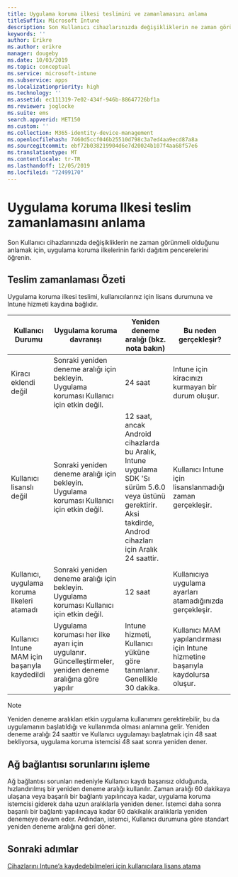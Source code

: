 ```yaml
---
title: Uygulama koruma ilkesi teslimini ve zamanlamasını anlama
titleSuffix: Microsoft Intune
description: Son Kullanıcı cihazlarınızda değişikliklerin ne zaman görünmeli olduğunu anlamak için, uygulama koruma ilkelerinin farklı dağıtım pencerelerini öğrenin.
keywords: ''
author: Erikre
ms.author: erikre
manager: dougeby
ms.date: 10/03/2019
ms.topic: conceptual
ms.service: microsoft-intune
ms.subservice: apps
ms.localizationpriority: high
ms.technology: ''
ms.assetid: ec111319-7e02-434f-946b-88647726bf1a
ms.reviewer: joglocke
ms.suite: ems
search.appverid: MET150
ms.custom: ''
ms.collection: M365-identity-device-management
ms.openlocfilehash: 7460d5ccf046b25510d798c3a7ed4aa9ecd87a8a
ms.sourcegitcommit: ebf72b038219904d6e7d20024b107f4aa68f57e6
ms.translationtype: MT
ms.contentlocale: tr-TR
ms.lasthandoff: 12/05/2019
ms.locfileid: "72499170"
---
```

# <a name="understand-app-protection-policy-delivery-timing"></a>Uygulama koruma Ilkesi teslim zamanlamasını anlama

Son Kullanıcı cihazlarınızda değişikliklerin ne zaman görünmeli olduğunu anlamak için, uygulama koruma ilkelerinin farklı dağıtım pencerelerini öğrenin.

## <a name="delivery-timing-summary"></a>Teslim zamanlaması Özeti

Uygulama koruma ilkesi teslimi, kullanıcılarınız için lisans durumuna ve Intune hizmeti kaydına bağlıdır.  

|    Kullanıcı Durumu    |    Uygulama koruma davranışı     |    Yeniden deneme aralığı (bkz. nota bakın)    |    Bu neden gerçekleşir?    |
|-----------------------------------------------------|-------------------------------------------------------------------------------------------------|--------------------------------------------------------------------------------------|-----------------------------------------------------------------------------------------------------------|
|    Kiracı eklendi değil    |    Sonraki yeniden deneme aralığı için bekleyin.  Uygulama koruması Kullanıcı için etkin değil.    |    24 saat    |    Intune için kiracınızı kurmayan bir durum oluşur.    |
|    Kullanıcı lisanslı değil     |    Sonraki yeniden deneme aralığı için bekleyin.  Uygulama koruması Kullanıcı için etkin değil.     |    12 saat, ancak Android cihazlarda bu Aralık, Intune uygulama SDK 'Sı sürüm 5.6.0 veya üstünü gerektirir. Aksi takdirde, Androd cihazları için Aralık 24 saattir.   |    Kullanıcı Intune için lisanslanmadığı zaman gerçekleşir.    |
|    Kullanıcı, uygulama koruma Ilkeleri atamadı    |    Sonraki yeniden deneme aralığı için bekleyin.  Uygulama koruması Kullanıcı için etkin değil.    |    12 saat        |    Kullanıcıya uygulama ayarları atamadığınızda gerçekleşir.    |
|    Kullanıcı Intune MAM için başarıyla kaydedildi    |    Uygulama koruması her ilke ayarı için uygulanır.    Güncelleştirmeler, yeniden deneme aralığına göre yapılır    |    Intune hizmeti, Kullanıcı yüküne göre tanımlanır.    Genellikle 30 dakika.     |    Kullanıcı MAM yapılandırması için Intune hizmetine başarıyla kaydolursa oluşur.    |

> [!NOTE]
> Yeniden deneme aralıkları etkin uygulama kullanımını gerektirebilir, bu da uygulamanın başlatıldığı ve kullanımda olması anlamına gelir.  Yeniden deneme aralığı 24 saattir ve Kullanıcı uygulamayı başlatmak için 48 saat bekliyorsa, uygulama koruma istemcisi 48 saat sonra yeniden dener.

## <a name="handling-network-connectivity-issues"></a>Ağ bağlantısı sorunlarını işleme

Ağ bağlantısı sorunları nedeniyle Kullanıcı kaydı başarısız olduğunda, hızlandırılmış bir yeniden deneme aralığı kullanılır.  Zaman aralığı 60 dakikaya ulaşana veya başarılı bir bağlantı yapılıncaya kadar, uygulama koruma istemcisi giderek daha uzun aralıklarla yeniden dener.  İstemci daha sonra başarılı bir bağlantı yapılıncaya kadar 60 dakikalık aralıklarla yeniden denemeye devam eder. Ardından, istemci, Kullanıcı durumuna göre standart yeniden deneme aralığına geri döner.

## <a name="next-steps"></a>Sonraki adımlar

[Cihazlarını Intune’a kaydedebilmeleri için kullanıcılara lisans atama](../fundamentals/licenses-assign.md)

